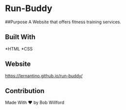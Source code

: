 # Run-Buddy

##Purpose
A Website that offers fitness training services.

## Built With
*HTML
*CSS

## Website
https://lernantino.github.io/run-buddy/

## Contribution
Made With ❤️ by Bob Willford
